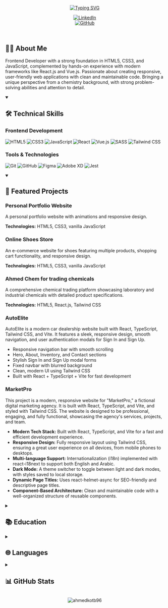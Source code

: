 <p align="center">
  <a href="https://git.io/typing-svg">
    <img src="https://readme-typing-svg.herokuapp.com?font=Fira+Code&weight=600&size=30&duration=2500&pause=1000&color=45D7F7&background=0D1117&center=true&vCenter=true&width=800&height=50&lines=Hello+World!+%F0%9F%91%8B;I'm+Ahmed+Kotb;Frontend+Developer;React+%7C+TypeScript+%7C+JavaScript" alt="Typing SVG" />
  </a>
</p>

<!-- Social icons section -->
<p align="center">
  <a href="https://linkedin.com/in/ahmed-kotb-516380260">
    <img alt="LinkedIn" src="https://img.shields.io/badge/-LinkedIn-0077B5?style=for-the-badge&logo=linkedin&logoColor=white"/>
  </a>
  <br/>
  <a href="https://github.com/ahmedkotb96">
    <img alt="GitHub" src="https://img.shields.io/badge/GitHub-181717?style=for-the-badge&logo=github&logoColor=white"/>
  </a>
</p>

<br/>

## 👨‍💻 About Me

Frontend Developer with a strong foundation in HTML5, CSS3, and JavaScript, complemented by hands-on experience with modern frameworks like React.js and Vue.js. Passionate about creating responsive, user-friendly web applications with clean and maintainable code. Bringing a unique perspective from a chemistry background, with strong problem-solving abilities and attention to detail.

<details open> 
  <summary><h2>🛠️ Technical Skills</h2></summary>

  <h3>Frontend Development</h3>
  <p>
    <img alt="HTML5" src="https://img.shields.io/badge/HTML5-E34F26.svg?logo=html5&logoColor=white">
    <img alt="CSS3" src="https://img.shields.io/badge/CSS3-1572B6.svg?logo=css3&logoColor=white">
    <img alt="JavaScript" src="https://img.shields.io/badge/JavaScript-F7DF1E.svg?logo=javascript&logoColor=black">
    <img alt="React" src="https://img.shields.io/badge/React-20232a.svg?logo=react&logoColor=%2361DAFB">
    <img alt="Vue.js" src="https://img.shields.io/badge/Vue.js-4FC08D.svg?logo=vuedotjs&logoColor=white">
    <img alt="SASS" src="https://img.shields.io/badge/SASS-hotpink.svg?logo=SASS&logoColor=white">
    <img alt="Tailwind CSS" src="https://img.shields.io/badge/Tailwind_CSS-38B2AC?logo=tailwind-css&logoColor=white">
  </p>

  <h3>Tools & Technologies</h3>
  <p>
    <img alt="Git" src="https://img.shields.io/badge/Git-F05033.svg?logo=git&logoColor=white">
    <img alt="GitHub" src="https://img.shields.io/badge/GitHub-181717.svg?logo=github&logoColor=white">
    <img alt="Figma" src="https://img.shields.io/badge/Figma-F24E1E.svg?logo=figma&logoColor=white">
    <img alt="Adobe XD" src="https://img.shields.io/badge/Adobe%20XD-470137?logo=Adobe-XD&logoColor=white">
    <img alt="Jest" src="https://img.shields.io/badge/Jest-C21325?logo=jest&logoColor=white">
  </p>
</details>

<details open> 
  <summary><h2>🚀 Featured Projects</h2></summary>

  <h3>Personal Portfolio Website</h3>
  <p>A personal portfolio website with animations and responsive design.</p>
  <p><strong>Technologies:</strong> HTML5, CSS3, vanilla JavaScript</p>

  <h3>Online Shoes Store</h3>
  <p>An e-commerce website for shoes featuring multiple products, shopping cart functionality, and responsive design.</p>
  <p><strong>Technologies:</strong> HTML5, CSS3, vanilla JavaScript</p>

  <h3>Ahmed Chem for trading chemicals</h3>
  <p>A comprehensive chemical trading platform showcasing laboratory and industrial chemicals with detailed product specifications.</p>
  <p><strong>Technologies:</strong> HTML5, React.js, Tailwind CSS</p>

  <h3>AutoElite</h3>
  <p>AutoElite is a modern car dealership website built with React, TypeScript, Tailwind CSS, and Vite. It features a sleek, responsive design, smooth navigation, and user authentication modals for Sign In and Sign Up.</p>
  <ul>
    <li>Responsive navigation bar with smooth scrolling</li>
    <li>Hero, About, Inventory, and Contact sections</li>
    <li>Stylish Sign In and Sign Up modal forms</li>
    <li>Fixed navbar with blurred background</li>
    <li>Clean, modern UI using Tailwind CSS</li>
    <li>Built with React + TypeScript + Vite for fast development</li>
  </ul>

  <h3>MarketPro</h3>
  <p>This project is a modern, responsive website for "MarketPro," a fictional digital marketing agency. It is built with React, TypeScript, and Vite, and styled with Tailwind CSS. The website is designed to be professional, engaging, and fully functional, showcasing the agency's services, projects, and team.</p>
  <ul>
    <li><strong>Modern Tech Stack:</strong> Built with React, TypeScript, and Vite for a fast and efficient development experience.</li>
    <li><strong>Responsive Design:</strong> Fully responsive layout using Tailwind CSS, ensuring a great user experience on all devices, from mobile phones to desktops.</li>
    <li><strong>Multi-language Support:</strong> Internationalization (i18n) implemented with react-i18next to support both English and Arabic.</li>
    <li><strong>Dark Mode:</strong> A theme switcher to toggle between light and dark modes, with styles saved to local storage.</li>
    <li><strong>Dynamic Page Titles:</strong> Uses react-helmet-async for SEO-friendly and descriptive page titles.</li>
    <li><strong>Component-Based Architecture:</strong> Clean and maintainable code with a well-organized structure of reusable components.</li>
  </ul>
</details>

<details> 
  <summary><h2>📚 Education</h2></summary>

  <h3>Master of Science in Chemistry</h3>
  <p>University of Regensburg, Germany | 04/2019 - 09/2022</p>
  <p>Major: Advanced Synthesis and Catalysis | Grade: 2.7 (Good)</p>

  <h3>Bachelor of Science in Chemistry</h3>
  <p>University of Menoufia, Egypt | 09/2014 - 05/2018</p>
  <p>Grade: 88.35% (Excellent)</p>
</details>

<details> 
  <summary><h2>🌐 Languages</h2></summary>
  <ul>
    <li>Arabic (Native)</li>
    <li>English (Fluent, C2)</li>
    <li>German (Very good, B2)</li>
  </ul>
</details>

<details> 
  <summary><h2>📊 GitHub Stats</h2></summary>

  <p align="center">
    <img src="https://github-readme-stats.vercel.app/api?username=ahmedkotb96&show_icons=true&theme=react&hide_border=true&bg_color=1F222E&title_color=F85D7F&icon_color=F8D866" alt="GitHub Stats"/>
    <img src="https://github-readme-stats.vercel.app/api/top-langs/?username=ahmedkotb96&layout=compact&theme=react&hide_border=true&bg_color=1F222E&title_color=F85D7F&icon_color=F8D866" alt="Top Languages"/>
  </p>
</details>

<p align="center">
  <img src="https://komarev.com/ghpvc/?username=ahmedkotb96&label=Profile%20views&color=0e75b6&style=flat" alt="ahmedkotb96" />
</p>
